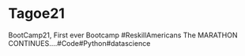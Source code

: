 # Tagoe21
BootCamp21,
First ever Bootcamp #ReskillAmericans 
The MARATHON CONTINUES....#Code#Python#datascience
